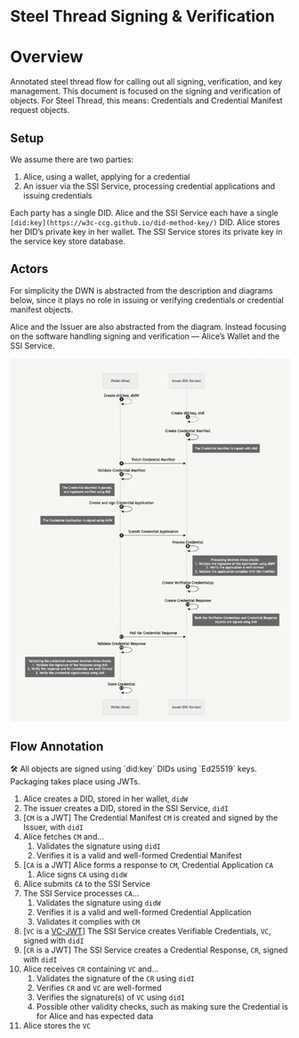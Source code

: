 # Steel Thread Signing & Verification


# Overview

Annotated steel thread flow for calling out all signing, verification, and key management. This document is focused on the signing and verification of objects. For Steel Thread, this means: Credentials and Credential Manifest request objects.

## Setup

We assume there are two parties:

1. Alice, using a wallet, applying for a credential
2. An issuer via the SSI Service, processing credential applications and issuing credentials

Each party has a single DID. Alice and the SSI Service each have a single `[did:key](https://w3c-ccg.github.io/did-method-key/)` DID. Alice stores her DID’s private key in her wallet. The SSI Service stores its private key in the service key store database.

## Actors

For simplicity the DWN is abstracted from the description and diagrams below, since it plays no role in issuing or verifying credentials or credential manifest objects.

Alice and the Issuer are also abstracted from the diagram. Instead focusing on the software handling signing and verification — Alice’s Wallet and the SSI Service.

![ssi-sdk](doc/steelthread.png)


## Flow Annotation

<aside>
🛠 All objects are signed using `did:key` DIDs using `Ed25519` keys. Packaging takes place using JWTs.

</aside>

1. Alice creates a DID, stored in her wallet, `didW`
2. The issuer creates a DID, stored in the SSI Service, `didI`
3. [`CM` is a JWT] The Credential Manifest `CM` is created and signed by the Issuer, with `didI`
4. Alice fetches `CM` and…
    1. Validates the signature using `didI`
    2. Verifies it is a valid and well-formed Credential Manifest
5. [`CA` is a JWT] Alice forms a response to `CM`, Credential Application `CA`
    1. Alice signs `CA` using `didW`
6. Alice submits `CA` to the SSI Service
7. The SSI Service processes `CA`...
    1. Validates the signature using `didW`
    2. Verifies it is a valid and well-formed Credential Application
    3. Validates it complies with `CM`
8. [`VC` is a [VC-JWT](https://w3c.github.io/vc-jwt/)] The SSI Service creates Verifiable Credentials, `VC`, signed with `didI`
9. [`CR` is a JWT] The SSI Service creates a Credential Response, `CR`, signed with `didI`
10. Alice receives `CR` containing `VC` and…
    1. Validates the signature of the `CR` using `didI`
    2. Verifies `CR` and `VC` are well-formed
    3. Verifies the signature(s) of `VC` using `didI`
    4. Possible other validity checks, such as making sure the Credential is for Alice and has expected data
11. Alice stores the `VC`
